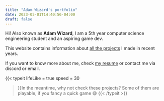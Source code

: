 ```yaml
---
title: "Adam Wizard's portfolio"
date: 2023-05-01T14:40:56-04:00
draft: false
---
```

Hi! Also known as **Adam Wizard**, I am a 5th year computer science engineering student and an aspiring game dev.

This website contains information about [all the projects](projects) I made in recent years.

If you want to know more about me, check <a href="pdf/CV_Adam_NASSIRI_EN.pdf" target="_blank">my resume</a> or contact me via discord or email.


{{< typeit 
lifeLike = true
speed = 30
>}}In the meantime, why not check these projects?
Some of them are playable, if you fancy a quick game :smile:
{{< /typeit >}}



